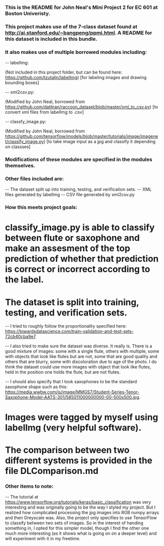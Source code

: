 ### This is the README for John Neal's Mini Project 2 for EC 601 at Boston Univeristy.

### This project makes use of the 7-class dataset found at http://ai.stanford.edu/~bangpeng/ppmi.html. A README for this dataset is included in this bundle.

### It also makes use of multiple borrowed modules including:

-- labelImg:

(Not included in this project folder, but can be found here: https://github.com/tzutalin/labelImg) [for labeling images and drawing bounding boxes]

-- xml2csv.py:

(Modified by John Neal, borrowed from https://github.com/datitran/raccoon_dataset/blob/master/xml_to_csv.py) [to convert xml files from labelImg to .csv]

-- classfy_image.py:

(Modified by John Neal, borrowed from https://github.com/tensorflow/models/blob/master/tutorials/image/imagenet/classify_image.py) [to take image input as a jpg and classify it depending on classses]

### Modifications of these modules are specified in the modules themselves.

### Other files included are:

-- The dataset split up into training, testing, and verification sets.
-- XML files generated by labelImg
-- CSV file generated by  xml2csv.py

### How this meets project goals:

# classify_image.py is able to classify between flute or saxophone and make an assesment of the top prediction of whether that prediction is correct or incorrect according to the label.

# The dataset is split into training, testing, and verification sets.

-- I tried to roughly follow the proportionality specified here: https://towardsdatascience.com/train-validation-and-test-sets-72cb40cba9e7.

-- I also tried to make sure the dataset was diverse. It really is. There is a good mixture of images: some with a single flute, others with multiple,  some with objects that look like flutes but are not, some that are good quality and others that are blurry, some with discoloration due to age of the photo. I do think the dataset could use more images with object that look like flutes, held in the position one holds the flute, but are not flutes.

-- I should also specify that I took saxophones to be the standard saxophone shape such as this: https://media.wwbw.com/is/image/MMGS7/Student-Series-Tenor-Saxophone-Model-AATS-301/585011000000000-00-500x500.jpg.

# Images were tagged by myself using labelImg (very helpful software).

# The comparison between two different systems is provided in the file DLComparison.md

### Other items to note:

-- The tutorial at https://www.tensorflow.org/tutorials/keras/basic_classification was very interesting and was originally going to be the way I styled my project. But I realized how complicated processing the jpg images into RGB numpy arrays and then Greyscale was. Also, the project only specifies to use TensorFlow to classify between two sets of images. So in the interest of handing something in, I opted for this simpler model, though I find the other one much more interesting (as it shows what is going on on a deeper level) and will experiment with it in my freetime.
